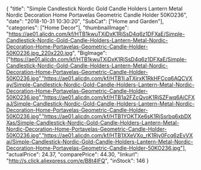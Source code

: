 {
	"title": "Simple Candlestick Nordic Gold Candle Holders Lantern Metal Nordic Decoration Home Portavelas Geometric Candle Holder 50KO236",
	"date": "2018-10-31 10:30:20",
	"SubCat": ["Home and Garden"],
	"categories": ["Home Decor"],
	"thumbnailImage": "https://ae01.alicdn.com/kf/HTB1kwuTXiDxK1RjSsD4q6z1DFXaE/Simple-Candlestick-Nordic-Gold-Candle-Holders-Lantern-Metal-Nordic-Decoration-Home-Portavelas-Geometric-Candle-Holder-50KO236.jpg_220x220.jpg",
	"BigImage": ["https://ae01.alicdn.com/kf/HTB1kwuTXiDxK1RjSsD4q6z1DFXaE/Simple-Candlestick-Nordic-Gold-Candle-Holders-Lantern-Metal-Nordic-Decoration-Home-Portavelas-Geometric-Candle-Holder-50KO236.jpg","https://ae01.alicdn.com/kf/HTB1I.aTXirxK1RkHFCcq6AQCVXay/Simple-Candlestick-Nordic-Gold-Candle-Holders-Lantern-Metal-Nordic-Decoration-Home-Portavelas-Geometric-Candle-Holder-50KO236.jpg","https://ae01.alicdn.com/kf/HTB1a2FZcQvoK1RjSZFwq6AiCFXaJ/Simple-Candlestick-Nordic-Gold-Candle-Holders-Lantern-Metal-Nordic-Decoration-Home-Portavelas-Geometric-Candle-Holder-50KO236.jpg","https://ae01.alicdn.com/kf/HTB1YOKTXe6sK1RjSsrbq6xbDXXas/Simple-Candlestick-Nordic-Gold-Candle-Holders-Lantern-Metal-Nordic-Decoration-Home-Portavelas-Geometric-Candle-Holder-50KO236.jpg","https://ae01.alicdn.com/kf/HTB1XXeVXo_rK1Rjy0Fcq6zEvVXai/Simple-Candlestick-Nordic-Gold-Candle-Holders-Lantern-Metal-Nordic-Decoration-Home-Portavelas-Geometric-Candle-Holder-50KO236.jpg"],
	"actualPrice": 24.37,
	"comparePrice": 44.30,
	"linkurl": "http://s.click.aliexpress.com/e/B8t4IFQ",
	"inStock": 146
}
